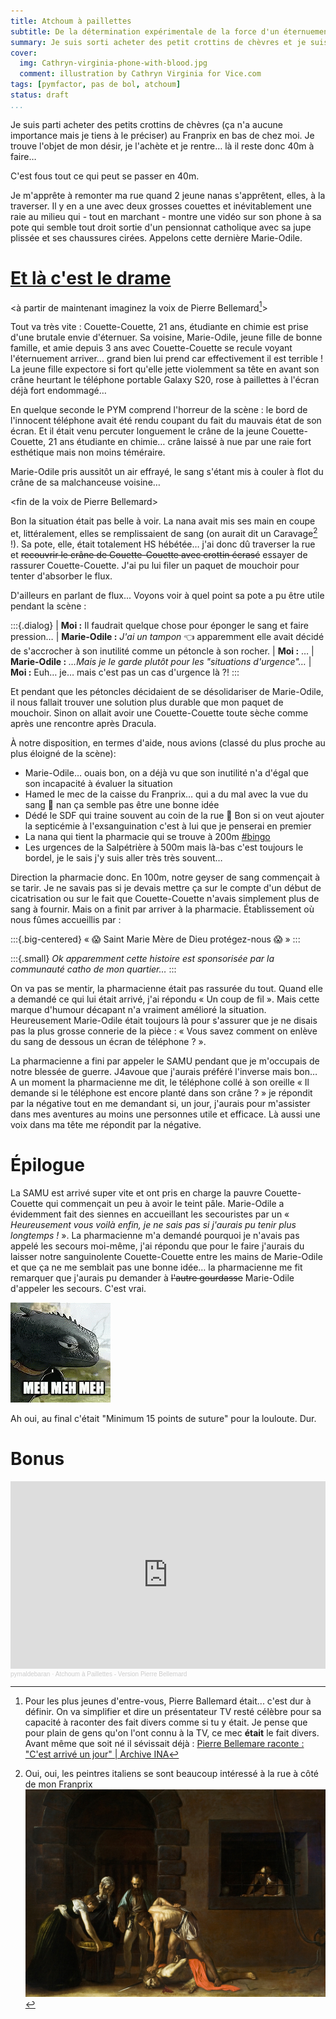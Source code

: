 ```yaml
---
title: Atchoum à paillettes
subtitle: De la détermination expérimentale de la force d'un éternuement
summary: Je suis sorti acheter des petit crottins de chèvres et je suis revenue avec une nana qui pisse le sang par le crâne…
cover:
  img: Cathryn-virginia-phone-with-blood.jpg
  comment: illustration by Cathryn Virginia for Vice.com
tags: [pymfactor, pas de bol, atchoum]
status: draft
...
```


Je suis parti acheter des petits crottins de chèvres (ça n'a aucune importance mais je
tiens à le préciser) au Franprix en bas de chez moi. Je trouve l'objet de mon désir, je
l'achète et je rentre… là il reste donc 40m à faire…

C'est fous tout ce qui peut se passer en 40m.

Je m'apprête à remonter ma rue quand 2 jeune nanas s'apprêtent, elles, à la traverser.
Il y en a une avec deux grosses couettes et inévitablement une raie au milieu qui - tout
en marchant - montre une vidéo sur son phone à sa pote qui semble tout droit sortie d'un
pensionnat catholique  avec sa jupe plissée et ses chaussures cirées. Appelons cette
dernière Marie-Odile.

# [Et là c'est le drame](https://www.arteradio.com/son/61658634/et_la_c_est_le_drame)

\<à partir de maintenant imaginez la voix de Pierre Bellemard[^pierrebellmard]>

[^pierrebellmard]: Pour les plus jeunes d'entre-vous, Pierre Ballemard était... c'est
dur à définir. On va simplifier et dire un présentateur TV resté célèbre pour sa
capacité à raconter des fait divers comme si tu y était. Je pense que pour plain de gens
qu'on l'ont connu à la TV, ce mec **était** le fait divers. Avant même que soit né il
sévissait déjà :
[Pierre Bellemare raconte : "C'est arrivé un jour" | Archive INA](https://youtu.be/FLIBbV7UjSA?t=63)

Tout va très vite : Couette-Couette, 21 ans, étudiante en chimie est prise d'une brutale
envie d'éternuer. Sa voisine, Marie-Odile, jeune fille de bonne famille, et amie depuis
3 ans avec Couette-Couette se recule voyant l'éternuement arriver… grand bien lui prend
car effectivement il est terrible ! La jeune fille expectore si fort qu'elle jette
violemment sa tête en avant son crâne heurtant le téléphone portable Galaxy S20, rose à
paillettes à l'écran déjà fort endommagé…

En quelque seconde le PYM comprend l'horreur de la scène : le bord de l'innocent
téléphone avait été rendu coupant du fait du mauvais état de son écran. Et il était venu
percuter longuement le crâne de la jeune Couette-Couette, 21 ans étudiante en chimie…
crâne laissé à nue par une raie fort esthétique mais non moins téméraire.

Marie-Odile pris aussitôt un air effrayé, le sang s'étant mis à couler à flot du crâne
de sa malchanceuse voisine…

\<fin de la voix de Pierre Bellemard>

Bon la situation était pas belle à voir. La nana avait mis ses main en coupe et,
littéralement, elles se remplissaient de sang (on aurait dit un
Caravage[^peintreitalien] !). Sa pote, elle, était totalement HS hébétée… j'ai donc dû
traverser la rue et ~~recouvrir le crâne de Couette-Couette avec crottin écrasé~~
essayer de rassurer Couette-Couette. J'ai pu lui filer un paquet de mouchoir pour
tenter d'absorber le flux.

[^peintreitalien]: Oui, oui, les peintres italiens se sont beaucoup intéressé à la rue à côté de mon Franprix ![Regardez-bien, dans l'ombre au fond on voit mon Franprix avec Hamed à la caisse, si, si.](caravage_franprix.jpg)

D'ailleurs en parlant de flux... Voyons voir à quel point sa pote a pu être utile pendant
la scène :

:::{.dialog}
| **Moi :** Il faudrait quelque chose pour éponger le sang et faire pression…
| **Marie-Odile :** _J'ai un tampon_ 👈 apparemment elle avait décidé de s'accrocher à son inutilité comme un pétoncle à son rocher.
| **Moi :** …
| **Marie-Odile :** _…Mais je le garde plutôt pour les "situations d'urgence"…_
| **Moi :** Euh… je… mais c'est pas un cas d'urgence là ?!
:::

Et pendant que les pétoncles décidaient de se désolidariser de Marie-Odile, il nous
fallait trouver une solution plus durable que mon paquet de mouchoir. Sinon on allait
avoir une Couette-Couette toute sèche comme après une rencontre après Dracula.

À notre disposition, en termes d'aide, nous avions (classé du plus proche au plus
éloigné de la scène):

- Marie-Odile… ouais bon, on a déjà vu que son inutilité n'a d'égal que son incapacité à
  évaluer la situation
- Hamed le mec de la caisse du Franprix… qui a du mal avec la vue du sang 🤔 nan ça
  semble pas être une bonne idée
- Dédé le SDF qui traine souvent au coin de la rue 🤔 Bon si on veut ajouter la
  septicémie à l'exsanguination c'est à lui que je penserai en premier
- La nana qui tient la pharmacie qui se trouve à 200m
  [#bingo](https://fr.wikihow.com/gagner-dans-la-vie)
- Les urgences de la Salpétrière à 500m mais là-bas c'est toujours le bordel, je le sais
  j'y suis aller très très souvent…

Direction la pharmacie donc. En 100m, notre geyser de sang commençait à se tarir. Je ne
savais pas si je devais mettre ça sur le compte d'un début de cicatrisation ou sur le
fait que Couette-Couette n'avais simplement plus de sang à fournir. Mais on a finit par
arriver à la pharmacie. Établissement où nous fûmes accueillis par :

:::{.big-centered}
« 😱 Saint Marie Mère de Dieu protégez-nous 😱 »
:::

:::{.small}
_Ok apparemment cette histoire est sponsorisée par la communauté catho de mon quartier…_
:::

On va pas se mentir, la pharmacienne était pas rassurée du tout. Quand elle a demandé ce
qui lui était arrivé, j'ai répondu « Un coup de fil ». Mais cette marque d'humour
décapant n'a vraiment amélioré la situation. Heureusement Marie-Odile était toujours là
pour s'assurer que je ne disais pas la plus grosse connerie de la pièce : « Vous savez
comment on enlève du sang de dessous un écran de téléphone ? ».

La pharmacienne a fini par appeler le SAMU pendant que je m'occupais de notre blessée de
guerre. J4avoue que j'aurais préféré l'inverse mais bon… A un moment la pharmacienne me
dit, le téléphone collé à son oreille « Il demande si le téléphone est encore planté
dans son crâne ? » je répondit par la négative tout en me demandant si, un jour,
j'aurais pour m'assister dans mes aventures au moins une personnes utile et efficace. Là
aussi une voix dans ma tête me répondit par la négative.

# Épilogue

La SAMU est arrivé super vite et ont pris en charge la pauvre Couette-Couette qui
commençait un peu à avoir le teint pâle. Marie-Odile a évidemment fait des siennes en
accueillant les secouristes par un « _Heureusement vous voilà enfin, je ne sais pas si
j'aurais pu tenir plus longtemps !_ ». La pharmacienne m'a demandé pourquoi je n'avais
pas appelé les secours moi-même, j'ai répondu que pour le faire j'aurais du laisser
notre sanguinolente Couette-Couette entre les mains de Marie-Odile et que ça ne me
semblait pas une bonne idée… la pharmacienne me fit remarquer que j'aurais pu demander à
~~l'autre gourdasse~~ Marie-Odile d'appeler les secours. C'est vrai.

![On peut pas penser à tout.](meh-dragon.gif)

Ah oui, au final c'était "Minimum 15 points de suture" pour la louloute. Dur.

# Bonus

<iframe width="100%" height="300" scrolling="no" frameborder="no" allow="autoplay" src="https://w.soundcloud.com/player/?url=https%3A//api.soundcloud.com/tracks/1306713199&color=%23ff5500&auto_play=false&hide_related=false&show_comments=true&show_user=true&show_reposts=false&show_teaser=true&visual=true"></iframe><div style="font-size: 10px; color: #cccccc;line-break: anywhere;word-break: normal;overflow: hidden;white-space: nowrap;text-overflow: ellipsis; font-family: Interstate,Lucida Grande,Lucida Sans Unicode,Lucida Sans,Garuda,Verdana,Tahoma,sans-serif;font-weight: 100;"><a href="https://soundcloud.com/pymaldebaran" title="pymaldebaran" target="_blank" style="color: #cccccc; text-decoration: none;">pymaldebaran</a> · <a href="https://soundcloud.com/pymaldebaran/atchoum-a-paillettes-version-pierre-bellemerd" title="Atchoum à Paillettes - Version Pierre Bellemard" target="_blank" style="color: #cccccc; text-decoration: none;">Atchoum à Paillettes - Version Pierre Bellemard</a></div>
